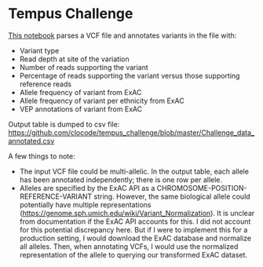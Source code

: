 # Tempus Challenge

[This notebook](https://github.com/clocode/tempus_challenge/blob/master/Challenge.ipynb) parses a VCF file and annotates variants in the file with:
  - Variant type
  - Read depth at site of the variation
  - Number of reads supporting the variant
  - Percentage of reads supporting the variant versus those supporting reference reads
  - Allele frequency of variant from ExAC
  - Allele frequency of variant per ethnicity from ExAC
  - VEP annotations of variant from ExAC
  
Output table is dumped to csv file: https://github.com/clocode/tempus_challenge/blob/master/Challenge_data_annotated.csv

A few things to note:
  - The input VCF file could be multi-allelic. In the output table, each allele has been annotated independently; there is one row per allele.
  - Alleles are specified by the ExAC API as a CHROMOSOME-POSITION-REFERENCE-VARIANT string. However, the same biological allele could potentially have multiple representations (https://genome.sph.umich.edu/wiki/Variant_Normalization). It is unclear from documentation if the ExAC API accounts for this. I did not account for this potential discrepancy here. But if I were to implement this for a production setting, I would download the ExAC database and normalize all alleles. Then, when annotating VCFs, I would use the normalized representation of the allele to querying our transformed ExAC dataset. 
